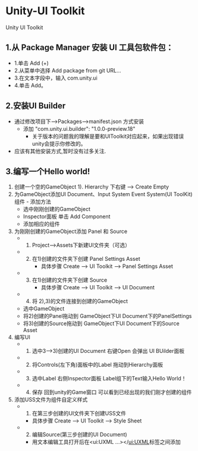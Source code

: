 # Unity-UI Toolkit
Unity UI Toolkit
## 1.从 Package Manager 安装 UI 工具包软件包：
  - 1.单击 Add (+) 
  - 2.从菜单中选择 Add package from git URL… 
  - 3.在文本字段中，输入 com.unity.ui 
  - 4.单击 Add。
## 2.安装UI Builder
   - 通过修改项目下-->Packages-->manifest.json 方式安装
      - 添加 "com.unity.ui.builder": "1.0.0-preview.18"
         - 关于版本的问题我的理解是要和UIToolkit对应起来，如果出现错误unity会提示你修改的。
   - 应该有其他安装方式,暂时没有过多关注.
## 3.编写一个Hello world!
   1. 创建一个空的GameObject
      1). Hierarchy 下右键 --> Create Empty
   2. 为GameObject添加UI Document、Input System Event System(UI ToolKit)组件
     - 添加方法  
      - 选中刚刚创建的GameObject 
      - Inspector面板 单击 Add Component
      - 添加相应的组件
   3. 为刚刚创建的GameObject添加 Panel 和 Source
       - 1) Project-->Assets下新建UI文件夹（可选）
       - 2) 在1)创建的文件夹下创建 Panel Settings Asset
            - 具体步骤 Create --> UI Toolkit --> Panel Settings Asset
       - 3) 在1)创建的文件夹下创建 Source
            - 具体步骤 Create --> UI Toolkit --> UI Document
       - 4) 将 2),3)的文件连接到创建的GameObject
        - 选中GameObject
        - 将2)创建的Panel拖动到 GameObject下UI Document下的PanelSettings
        - 将3)创建的Source拖动到 GameObject下UI Document下的Source Asset
   4. 编写UI
      - 1) 选中3-->3)创建的UI Document 右键Open 会弹出 UI BUilder面板
      - 2) 将Controls(左下角)面板中的Label 拖动到Hierarchy面板
      - 3) 选中Label 右侧Inspector面板 Label组下的Text输入Hello World！
      - 4) 保存 回到unity的Game窗口 可以看到已经出现的我们刚才创建的组件
   5. 添加USS文件为组件自定义样式
      - 1) 在第三步创建的UI文件夹下创建USS文件
        - 具体步骤 Create --> UI Toolkit --> Style Sheet
      - 2) 编辑Source(第三步创建的UI Document)
        - 用文本编辑工具打开后在<ui:UXML ...></<ui:UXML>标签之间添加 <Style src="MyUI.uss" /> MyUI.uss为刚刚第一步创建的文件
      - 3) 像写css一样写一个样式
        - 第一步创建的文件下添加
          ```css
            .MyUI{
              color: red;
            }
          ``` 
       - 4) 将刚刚创建的样式添加到Source
        参考第四步的 编写UI 找到Style Class List输入刚才书写的MyUI 单击Add Style Class to List
       - 5) 保存 回到unity的Game窗口 可以看到已我们刚才创建的组件 文字已经变成红色了
  
